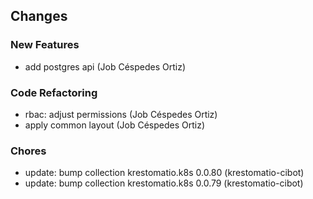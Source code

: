 ## Changes

### New Features

* add postgres api (Job Céspedes Ortiz)

### Code Refactoring

* rbac: adjust permissions (Job Céspedes Ortiz)
* apply common layout (Job Céspedes Ortiz)

### Chores

* update: bump collection krestomatio.k8s 0.0.80 (krestomatio-cibot)
* update: bump collection krestomatio.k8s 0.0.79 (krestomatio-cibot)

